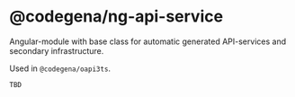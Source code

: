 # @codegena/ng-api-service

Angular-module with base class for automatic generated API-services
and secondary infrastructure.

Used in `@codegena/oapi3ts`.

`TBD`